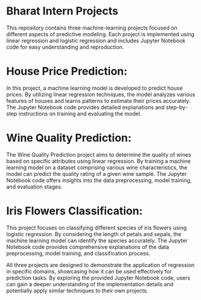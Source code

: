 # Bharat Intern Projects

This repository contains three machine-learning projects focused on different aspects of predictive modeling. Each project is implemented using linear regression and logistic regression and includes Jupyter Notebook code for easy understanding and reproduction.
 
# House Price Prediction: 
In this project, a machine learning model is developed to predict house prices. By utilizing linear regression techniques, the model analyzes various features of houses and learns patterns to estimate their prices accurately. The Jupyter Notebook code provides detailed explanations and step-by-step instructions on training and evaluating the model.

# Wine Quality Prediction:
The Wine Quality Prediction project aims to determine the quality of wines based on specific attributes using linear regression. By training a machine learning model on a dataset comprising various wine characteristics, the model can predict the quality rating of a given wine sample. The Jupyter Notebook code offers insights into the data preprocessing, model training, and evaluation stages.

# Iris Flowers Classification: 
This project focuses on classifying different species of iris flowers using logistic regression. By considering the length of petals and sepals, the machine learning model can identify the species accurately. The Jupyter Notebook code provides comprehensive explanations of the data preprocessing, model training, and classification process.

All three projects are designed to demonstrate the application of regression in specific domains, showcasing how it can be used effectively for prediction tasks. By exploring the provided Jupyter Notebook code, users can gain a deeper understanding of the implementation details and potentially apply similar techniques to their own projects.
